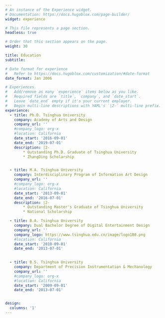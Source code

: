 ```yaml
---
# An instance of the Experience widget.
# Documentation: https://docs.hugoblox.com/page-builder/
widget: experience

# This file represents a page section.
headless: true

# Order that this section appears on the page.
weight: 30

title: Education
subtitle:

# Date format for experience
#   Refer to https://docs.hugoblox.com/customization/#date-format
date_format: Jan 2006

# Experiences.
#   Add/remove as many `experience` items below as you like.
#   Required fields are `title`, `company`, and `date_start`.
#   Leave `date_end` empty if it's your current employer.
#   Begin multi-line descriptions with YAML's `|2-` multi-line prefix.
experience:
  - title: Ph.D. Tsinghua University
    company: Academy of Arts and Design
    company_url: ''
    #company_logo: org-x
    #location: California
    date_start: '2016-09-01'
    date_end: '2019-07-01'
    description: |2-
        * Outstanding Ph.D. Graduate of Tsinghua University
        * ZhangDing Scholarship


  - title: M.A. Tsinghua University
    company: Interdisciplinary Program of Information Art Design
    company_url: ''
    #company_logo: org-x
    #location: California
    date_start: '2013-09-01'
    date_end: '2016-07-01'
    description: |2-
        * Outstanding Master's Graduate of Tsinghua University
        * National Scholarship

  - title: B.A. Tsinghua University
    company: Dual Bachelor Degree of Digital Entertainment Design
    company_url: ''
    company_logo: https://www.tsinghua.edu.cn/image/logo180.png
    #location: California
    date_start: '2010-09-01'
    date_end: '2013-07-01'

    
  - title: B.S. Tsinghua University
    company: Department of Precision Instrumentation & Mechanology
    company_url: ''
    #company_logo: org-x
    #location: California
    date_start: '2009-09-01'
    date_end: '2013-07-01'


design:
  columns: '1'
---
```

